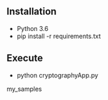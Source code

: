## Installation

- Python 3.6
- pip install -r requirements.txt

## Execute

- python cryptographyApp.py

my_samples
